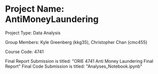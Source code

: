 # Project Name: AntiMoneyLaundering
Project Type: Data Analysis

Group Members: Kyle Greenberg (kkg35), Christopher Chan (cmc455)

Course Code: 4741

Final Report Submission is titled: "ORIE 4741 Anti Money Laundering Final Report"
Final Code Submission is titled: "Analyses_Notebook.ipynb"
